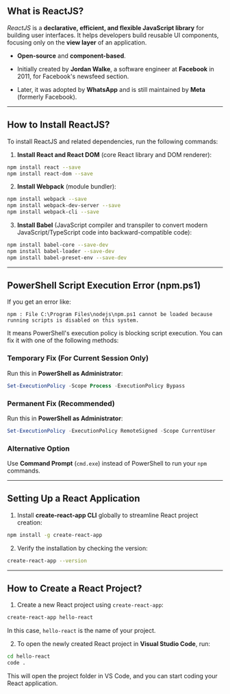 ## What is ReactJS?

_ReactJS_ is a **declarative, efficient, and flexible JavaScript library** for building user interfaces. It helps developers build reusable UI components, focusing only on the **view layer** of an application.

- **Open-source** and **component-based**.
    
- Initially created by **Jordan Walke**, a software engineer at **Facebook** in 2011, for Facebook's newsfeed section.
    
- Later, it was adopted by **WhatsApp** and is still maintained by **Meta** (formerly Facebook).
    

---

## How to Install ReactJS?

To install ReactJS and related dependencies, run the following commands:

1. **Install React and React DOM** (core React library and DOM renderer):
    

```bash
npm install react --save
npm install react-dom --save
```

2. **Install Webpack** (module bundler):
    

```bash
npm install webpack --save
npm install webpack-dev-server --save
npm install webpack-cli --save
```

3. **Install Babel** (JavaScript compiler and transpiler to convert modern JavaScript/TypeScript code into backward-compatible code):
    

```bash
npm install babel-core --save-dev
npm install babel-loader --save-dev
npm install babel-preset-env --save-dev
```

---

## PowerShell Script Execution Error (npm.ps1)

If you get an error like:

```
npm : File C:\Program Files\nodejs\npm.ps1 cannot be loaded because running scripts is disabled on this system.
```

It means PowerShell's execution policy is blocking script execution. You can fix it with one of the following methods:

### **Temporary Fix (For Current Session Only)**

Run this in **PowerShell as Administrator**:

```powershell
Set-ExecutionPolicy -Scope Process -ExecutionPolicy Bypass
```

### **Permanent Fix (Recommended)**

Run this in **PowerShell as Administrator**:

```powershell
Set-ExecutionPolicy -ExecutionPolicy RemoteSigned -Scope CurrentUser
```

### **Alternative Option**

Use **Command Prompt** (`cmd.exe`) instead of PowerShell to run your `npm` commands.

---

## Setting Up a React Application

1. Install **create-react-app CLI** globally to streamline React project creation:
    

```bash
npm install -g create-react-app
```

2. Verify the installation by checking the version:
    

```bash
create-react-app --version
```

---

## How to Create a React Project?

1. Create a new React project using `create-react-app`:
    

```bash
create-react-app hello-react
```

In this case, `hello-react` is the name of your project.

2. To open the newly created React project in **Visual Studio Code**, run:
    

```bash
cd hello-react
code .
```

This will open the project folder in VS Code, and you can start coding your React application.